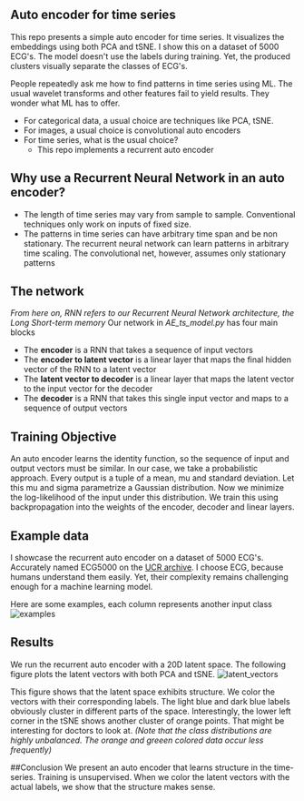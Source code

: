 ## Auto encoder for time series
This repo presents a simple auto encoder for time series. It visualizes the embeddings using both PCA and tSNE. I show this on a dataset of 5000 ECG's. The model doesn't use
the labels during training. Yet, the produced clusters visually separate the classes of ECG's.

People repeatedly ask me how to find patterns in time series using ML. The usual wavelet transforms and other features fail to yield results. They wonder
what ML has to offer. 

  * For categorical data, a usual choice are techniques like PCA, tSNE. 
  * For images, a usual choice is convolutional auto encoders
  * For time series, what is the usual choice?
    * This repo implements a recurrent auto encoder

## Why use a Recurrent Neural Network in an auto encoder?

  * The length of time series may vary from sample to sample. Conventional techniques only work on inputs of fixed size.
  * The patterns in time series can have arbitrary time span and be non stationary. The recurrent neural network can learn patterns in arbitrary time scaling.
The convolutional net, however, assumes only stationary patterns

## The network
_From here on, RNN refers to our Recurrent Neural Network architecture, the Long Short-term memory_
Our network in *AE_ts_model.py* has four main blocks

  * The **encoder** is a RNN that takes a sequence of input vectors
  * The **encoder to latent vector** is a linear layer that maps the final hidden vector of the RNN to a latent vector
  * The **latent vector to decoder** is a linear layer that maps the latent vector to the input vector for the decoder
  * The **decoder** is a RNN that takes this single input vector and maps to a sequence of output vectors

## Training Objective
An auto encoder learns the identity function, so the sequence of input and output vectors must be similar. In our case, we take a probabilistic approach.
Every output is a tuple of a mean, mu and standard deviation. Let this mu and sigma parametrize a Gaussian distribution. Now we minimize the log-likelihood
of the input under this distribution. We train this using backpropagation into the weights of the encoder, decoder and linear layers.

## Example data
I showcase the recurrent auto encoder on a dataset of 5000 ECG's. Accurately named ECG5000 on the [UCR archive](http://www.cs.ucr.edu/~eamonn/time_series_data/). I choose
ECG, because humans understand them easily. Yet, their complexity remains challenging enough for a machine learning model.

Here are some examples, each column represents another input class
![examples](https://github.com/RobRomijnders/AE_ts/blob/master/im/data_examples.png?raw=true)

## Results
We run the recurrent auto encoder with a 20D latent space. The following figure plots the latent vectors with both PCA and tSNE. 
![latent_vectors](https://github.com/RobRomijnders/AE_ts/blob/master/im/latent_vectors2.png?raw=true)

This figure shows that the latent space exhibits structure. We color the vectors with their corresponding labels. The light blue and
dark blue labels obviously cluster in different parts of the space. Interestingly, the lower left corner in the tSNE shows another cluster of
orange points. That might be interesting for doctors to look at. 
_(Note that the class distributions are highly unbalanced. The orange and greeen colored data occur less frequently)_

##Conclusion
We present an auto encoder that learns structure in the time-series. Training is unsupervised. When we color the latent vectors with the actual labels,
we show that the structure makes sense. 



